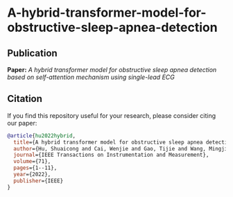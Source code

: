 # A-hybrid-transformer-model-for-obstructive-sleep-apnea-detection

## Publication
**Paper:** *A hybrid transformer model for obstructive sleep apnea detection based on self-attention mechanism using single-lead ECG*

## Citation
If you find this repository useful for your research, please consider citing our paper:

```bibtex
@article{hu2022hybrid,
  title={A hybrid transformer model for obstructive sleep apnea detection based on self-attention mechanism using single-lead ECG},
  author={Hu, Shuaicong and Cai, Wenjie and Gao, Tijie and Wang, Mingjie},
  journal={IEEE Transactions on Instrumentation and Measurement},
  volume={71},
  pages={1--11},
  year={2022},
  publisher={IEEE}
}
